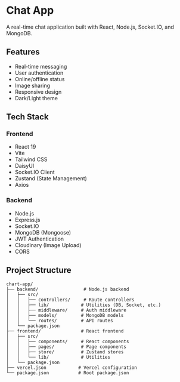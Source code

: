 # Chat App

A real-time chat application built with React, Node.js, Socket.IO, and MongoDB.

## Features

- Real-time messaging
- User authentication
- Online/offline status
- Image sharing
- Responsive design
- Dark/Light theme

## Tech Stack

### Frontend
- React 19
- Vite
- Tailwind CSS
- DaisyUI
- Socket.IO Client
- Zustand (State Management)
- Axios

### Backend
- Node.js
- Express.js
- Socket.IO
- MongoDB (Mongoose)
- JWT Authentication
- Cloudinary (Image Upload)
- CORS

## Project Structure

```
chart-app/
├── backend/                 # Node.js backend
│   ├── src/
│   │   ├── controllers/     # Route controllers
│   │   ├── lib/            # Utilities (DB, Socket, etc.)
│   │   ├── middleware/     # Auth middleware
│   │   ├── models/         # MongoDB models
│   │   └── routes/         # API routes
│   └── package.json
├── frontend/               # React frontend
│   ├── src/
│   │   ├── components/     # React components
│   │   ├── pages/          # Page components
│   │   ├── store/          # Zustand stores
│   │   └── lib/            # Utilities
│   └── package.json
├── vercel.json            # Vercel configuration
└── package.json           # Root package.json
```


